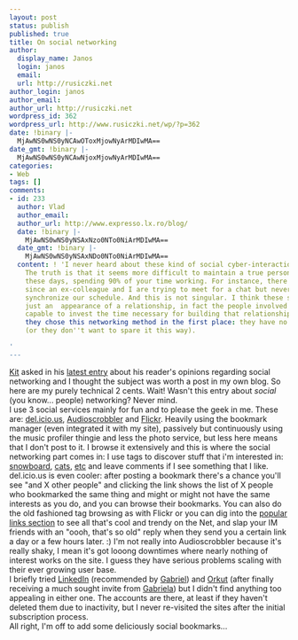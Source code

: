 ```yaml
---
layout: post
status: publish
published: true
title: On social networking
author:
  display_name: Janos
  login: janos
  email: 
  url: http://rusiczki.net
author_login: janos
author_email: 
author_url: http://rusiczki.net
wordpress_id: 362
wordpress_url: http://www.rusiczki.net/wp/?p=362
date: !binary |-
  MjAwNS0wNS0yNCAwOToxMjowNyArMDIwMA==
date_gmt: !binary |-
  MjAwNS0wNS0yNCAwNjoxMjowNyArMDIwMA==
categories:
- Web
tags: []
comments:
- id: 233
  author: Vlad
  author_email: 
  author_url: http://www.expresso.lx.ro/blog/
  date: !binary |-
    MjAwNS0wNS0yNSAxNzo0NTo0NiArMDIwMA==
  date_gmt: !binary |-
    MjAwNS0wNS0yNSAxNDo0NTo0NiArMDIwMA==
  content: ! 'I never heard about these kind of social cyber-interactions until now.
    The truth is that it seems more difficult to maintain a true personal relationship
    these days, spending 90% of your time working. For instance, there are three months
    since an ex-colleague and I are trying to meet for a chat but never succed to
    synchronize our schedule. And this is not singular. I think these sites create
    just an  appearance of a relationship, in fact the people involved in it are not
    capable to invest the time necessary for building that relationship. That''s why
    they chose this networking method in the first place: they have no time to spare
    (or they don''t want to spare it this way).

'
---
```

<p><a href="http://www.kitblog.com">Kit</a> asked in his <a href="http://homepage.mac.com/cpaul/iblog/C1156848003/E137499451/index.html">latest entry</a> about his reader's opinions regarding social networking and I thought the subject was worth a post in my own blog. So here are my purely technical 2 cents. Wait! Wasn't this entry about <i>social</i> (you know... people) networking? Never mind.<br />
I use 3 social services mainly for fun and to please the geek in me. These are: <a href="http://del.icio.us/">del.icio.us</a>, <a href="http://www.audioscrobbler.com/">Audioscrobbler</a> and <a href="http://www.flickr.com">Flickr</a>. Heavily using the bookmark manager (even integrated it with my site), passively but continuously using the music profiler thingie and less the photo service, but less here means that I don't post to it. I browse it extensively and this is where the social networking part comes in: I use tags to discover stuff that i'm interested in: <a href="http://www.flickr.com/photos/tags/snowboard/">snowboard</a>, <a href="http://www.flickr.com/photos/tags/cat/">cats</a>, <a href="http://www.flickr.com/photos/tags/etc/">etc</a> and leave comments if I see something that I like. del.icio.us is even cooler: after posting a bookmark there's a chance you'll see "and X other people" and clicking the link shows the list of X people who bookmarked the same thing and might or might not have the same interests as you do, and you can browse their bookmarks. You can also do the old fashioned tag browsing as with Flickr or you can dig into the <a href="http://del.icio.us/popular/">popular links section</a> to see all that's cool and trendy on the Net, and slap your IM friends with an "oooh, that's so old" reply when they send you a certain link a day or a few hours later. :) I'm not really into Audioscrobbler because it's really shaky, I mean it's got looong downtimes where nearly nothing of interest works on the site. I guess they have serious problems scaling with their ever growing user base.<br />
I briefly tried <a href="https://www.linkedin.com/">LinkedIn</a> (recommended by <a href="http://www.timbru.com">Gabriel</a>) and <a href="http://www.orkut.com">Orkut</a> (after finally receiving a much sought invite from <a href="http://gabrielia.blogspot.com/">Gabriela</a>) but I didn't find anything too appealing in either one. The accounts are there, at least if they haven't deleted them due to inactivity, but I never re-visited the sites after the initial subscription process.<br />
All right, I'm off to add some deliciously social bookmarks...</p>
